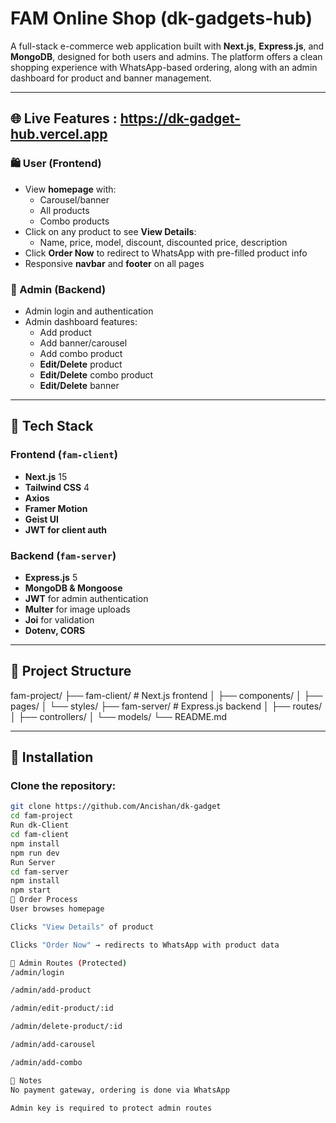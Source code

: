# FAM Online Shop (dk-gadgets-hub)

A full-stack e-commerce web application built with **Next.js**, **Express.js**, and **MongoDB**, designed for both users and admins. The platform offers a clean shopping experience with WhatsApp-based ordering, along with an admin dashboard for product and banner management.

---

## 🌐 Live Features : https://dk-gadget-hub.vercel.app

### 🛍️ User (Frontend)
- View **homepage** with:
  - Carousel/banner
  - All products
  - Combo products
- Click on any product to see **View Details**:
  - Name, price, model, discount, discounted price, description
- Click **Order Now** to redirect to WhatsApp with pre-filled product info
- Responsive **navbar** and **footer** on all pages

### 🔐 Admin (Backend)
- Admin login and authentication
- Admin dashboard features:
  - Add product
  - Add banner/carousel
  - Add combo product
  - **Edit/Delete** product
  - **Edit/Delete** combo product
  - **Edit/Delete** banner

---

## 🧱 Tech Stack

### Frontend (`fam-client`)
- **Next.js** 15
- **Tailwind CSS** 4
- **Axios**
- **Framer Motion**
- **Geist UI**
- **JWT for client auth**

### Backend (`fam-server`)
- **Express.js** 5
- **MongoDB & Mongoose**
- **JWT** for admin authentication
- **Multer** for image uploads
- **Joi** for validation
- **Dotenv, CORS**

---

## 📁 Project Structure

fam-project/
├── fam-client/ # Next.js frontend
│ ├── components/
│ ├── pages/
│ └── styles/
├── fam-server/ # Express.js backend
│ ├── routes/
│ ├── controllers/
│ └── models/
└── README.md


---

## 🚀 Installation

### Clone the repository:
```bash
git clone https://github.com/Ancishan/dk-gadget
cd fam-project
Run dk-Client
cd fam-client
npm install
npm run dev
Run Server
cd fam-server
npm install
npm start
📩 Order Process
User browses homepage

Clicks "View Details" of product

Clicks "Order Now" → redirects to WhatsApp with product data

🔐 Admin Routes (Protected)
/admin/login

/admin/add-product

/admin/edit-product/:id

/admin/delete-product/:id

/admin/add-carousel

/admin/add-combo

📌 Notes
No payment gateway, ordering is done via WhatsApp

Admin key is required to protect admin routes